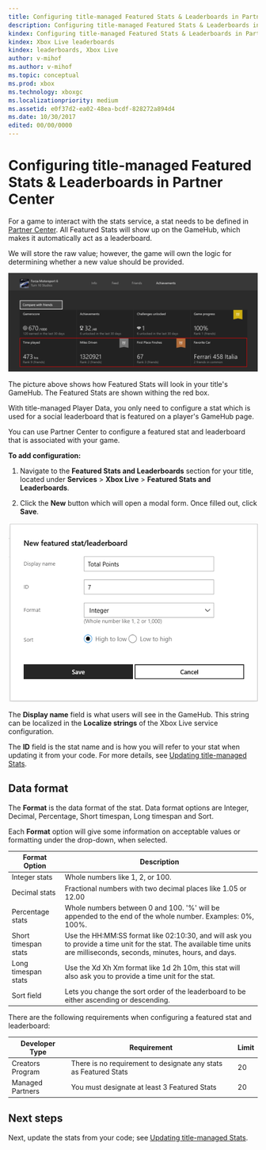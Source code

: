 ```yaml
---
title: Configuring title-managed Featured Stats & Leaderboards in Partner Center
description: Configuring title-managed Featured Stats & Leaderboards in Partner Center.
kindex: Configuring title-managed Featured Stats & Leaderboards in Partner Center
kindex: Xbox Live leaderboards
kindex: leaderboards, Xbox Live
author: v-mihof
ms.author: v-mihof
ms.topic: conceptual
ms.prod: xbox
ms.technology: xboxgc
ms.localizationpriority: medium
ms.assetid: e0f37d2-ea02-48ea-bcdf-828272a894d4
ms.date: 10/30/2017
edited: 00/00/0000
---
```


# Configuring title-managed Featured Stats & Leaderboards in Partner Center

<!-- was https://docs.microsoft.com/gaming/xbox-live/configure-xbl/dev-center/featured-stats-and-leaderboards -->

For a game to interact with the stats service, a stat needs to be defined in [Partner Center](https://partner.microsoft.com/dashboard).
All Featured Stats will show up on the GameHub, which makes it automatically act as a leaderboard.

We will store the raw value; however, the game will own the logic for determining whether a new value should be provided.

![Achievements page on the Game Hub](live-tm-leaderboards-portal-images/featured-stats-and-leaderboards-2.png)

The picture above shows how Featured Stats will look in your title's GameHub.
The Featured Stats are shown withing the red box.

With title-managed Player Data, you only need to configure a stat which is used for a social leaderboard that is featured on a player's GameHub page.

You can use Partner Center to configure a featured stat and leaderboard that is associated with your game.


**To add configuration:**

1. Navigate to the **Featured Stats and Leaderboards** section for your title, located under **Services** > **Xbox Live** > **Featured Stats and Leaderboards**.

2. Click the **New** button which will open a modal form. Once filled out, click **Save**.

![New featured stat/leaderboard dialog](live-tm-leaderboards-portal-images/featured-stats.png)

The **Display name** field is what users will see in the GameHub.
This string can be localized in the **Localize strings** of the Xbox Live service configuration.

The **ID** field is the stat name and is how you will refer to your stat when updating it from your code.
For more details, see [Updating title-managed Stats](../how-to/live-stats-tm-updating.md).


## Data format

The **Format** is the data format of the stat.
Data format options are Integer, Decimal, Percentage, Short timespan, Long timespan and Sort.

Each **Format** option will give some information on acceptable values or formatting under the drop-down, when selected.

| Format Option | Description |
|---------|-------------|
| Integer stats | Whole numbers like 1, 2, or 100. |
| Decimal stats | Fractional numbers with two decimal places like 1.05 or 12.00 |
| Percentage stats | Whole numbers between 0 and 100. '%' will be appended to the end of the whole number. Examples: 0%, 100%. |
| Short timespan stats | Use the HH:MM:SS format like 02:10:30, and will ask you to provide a time unit for the stat. The available time units are milliseconds, seconds, minutes, hours, and days. |
| Long timespan stats | Use the Xd Xh Xm format like 1d 2h 10m, this stat will also ask you to provide a time unit for the stat. |
| Sort field | Lets you change the sort order of the leaderboard to be either ascending or descending. |

<!-- gdk has:
Developers are limited to having no more than 20 featured stats for their title, but there is no requirement for developers to include Featured Stats in their title.
-->
<!-- public instead has: -->
There are the following requirements when configuring a featured stat and leaderboard:

| Developer Type | Requirement | Limit |
|----------------|-------------|-------|
| Creators Program | There is no requirement to designate any stats as Featured Stats | 20 |
| Managed Partners | You must designate at least 3 Featured Stats | 20 |


## Next steps

Next, update the stats from your code; see [Updating title-managed Stats](../how-to/live-stats-tm-updating.md).
